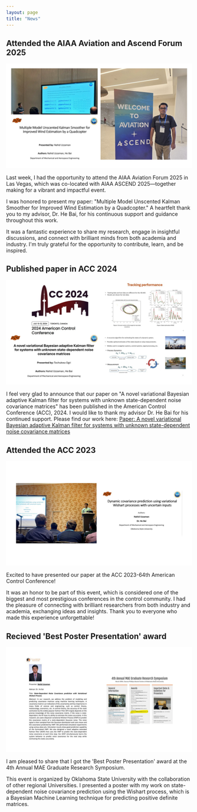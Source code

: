 ```yaml
---
layout: page
title: "News"
---
```


## Attended the AIAA Aviation and Ascend Forum 2025
![Sanzida](/assets/img/post1.jpg)

Last week, I had the opportunity to attend the AIAA Aviation Forum 2025 in Las Vegas, which was co-located with AIAA ASCEND 2025—together making for a vibrant and impactful event.

I was honored to present my paper:
 "Multiple Model Unscented Kalman Smoother for Improved Wind Estimation by a Quadcopter."
A heartfelt thank you to my advisor, Dr. He Bai, for his continuous support and guidance throughout this work.

It was a fantastic experience to share my research, engage in insightful discussions, and connect with brilliant minds from both academia and industry. I'm truly grateful for the opportunity to contribute, learn, and be inspired.

## Published paper in ACC 2024
![Sanzida](/assets/img/post4.jpg)

I feel very glad to announce that our paper on "A novel variational Bayesian adaptive Kalman filter for systems with unknown state-dependent noise covariance matrices" has been published in the American Control Conference (ACC), 2024. I would like to thank my advisor Dr. He Bai for his continued support. 
Please find our work here: [Paper: A novel variational Bayesian adaptive Kalman filter for systems with unknown state-dependent noise covariance matrices](https://ieeexplore.ieee.org/abstract/document/10644401/)


## Attended the ACC 2023
![Sanzida](/assets/img/post2.jpg)

Excited to have presented our paper at the ACC 2023-64th American Control Conference!

It was an honor to be part of this event, which is considered one of the biggest and most prestigious conferences in the control community. I had the pleasure of connecting with brilliant researchers from both industry and academia, exchanging ideas and insights. Thank you to everyone who made this experience unforgettable! 

## Recieved 'Best Poster Presentation' award 
![Sanzida](/assets/img/post3.jpg)

I am pleased to share that I got the 'Best Poster Presentation' award at the 4th Annual MAE Graduate Research Symposium. 

This event is organized by Oklahoma State University with the collaboration of other regional Universities. I presented a poster with my work on state-dependent noise covariance prediction using the Wishart process, which is a Bayesian Machine Learning technique for predicting positive definite matrices. 
